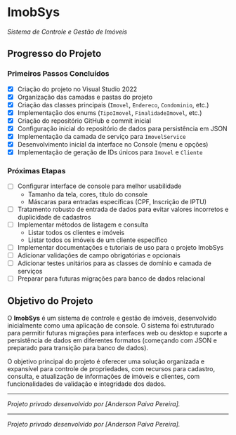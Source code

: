 # ImobSys

_Sistema de Controle e Gestão de Imóveis_

## Progresso do Projeto

### Primeiros Passos Concluídos
- [x] Criação do projeto no Visual Studio 2022
- [x] Organização das camadas e pastas do projeto
- [x] Criação das classes principais (`Imovel`, `Endereco`, `Condominio`, etc.)
- [x] Implementação dos enums (`TipoImovel`, `FinalidadeImovel`, etc.)
- [x] Criação do repositório GitHub e commit inicial
- [x] Configuração inicial do repositório de dados para persistência em JSON
- [x] Implementação da camada de serviço para `ImovelService`
- [x] Desenvolvimento inicial da interface no Console (menu e opções)
- [x] Implementação de geração de IDs únicos para `Imovel` e `Cliente`

### Próximas Etapas
- [ ] Configurar interface de console para melhor usabilidade
    - Tamanho da tela, cores, título do console
    - Máscaras para entradas específicas (CPF, Inscrição de IPTU)
- [ ] Tratamento robusto de entrada de dados para evitar valores incorretos e duplicidade de cadastros
- [ ] Implementar métodos de listagem e consulta
    - Listar todos os clientes e imóveis
    - Listar todos os imóveis de um cliente específico
- [ ] Implementar documentações e tutoriais de uso para o projeto ImobSys
- [ ] Adicionar validações de campo obrigatórias e opcionais
- [ ] Adicionar testes unitários para as classes de domínio e camada de serviços
- [ ] Preparar para futuras migrações para banco de dados relacional

## Objetivo do Projeto
O **ImobSys** é um sistema de controle e gestão de imóveis, desenvolvido inicialmente como uma aplicação de console. O sistema foi estruturado para permitir futuras migrações para interfaces web ou desktop e suporte a persistência de dados em diferentes formatos (começando com JSON e preparado para transição para banco de dados).

O objetivo principal do projeto é oferecer uma solução organizada e expansível para controle de propriedades, com recursos para cadastro, consulta, e atualização de informações de imóveis e clientes, com funcionalidades de validação e integridade dos dados.

---

_Projeto privado desenvolvido por [Anderson Paiva Pereira]._

---

_Projeto privado desenvolvido por [Anderson Paiva Pereira]._
